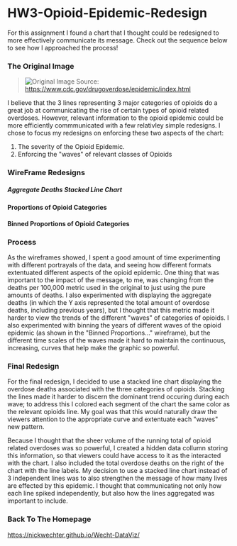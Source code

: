 # HW3-Opioid-Epidemic-Redesign

For this assignment I found a chart that I thought could be redesigned to more effectively communicate its message.
Check out the sequence below to see how I approached the process!

### The Original Image
> ![Original Image](https://www.cdc.gov/drugoverdose/images/epidemic/2018-3-Wave-Lines-Mortality.png)
> Source: https://www.cdc.gov/drugoverdose/epidemic/index.html

I believe that the 3 lines representing 3 major categories of opioids do a great job at communicating the rise of certain types of opioid related overdoses. However, relevant information to the opioid epidemic could be more efficiently commmunicated with a few relativley simple redesigns. I chose to focus my redesigns on enforcing these two aspects of the chart: 
1. The severity of the Opioid Epidemic.
2. Enforcing the "waves" of relevant classes of Opioids

### WireFrame Redesigns

##### Aggregate Deaths Stacked Line Chart
> <div class="flourish-embed flourish-chart" data-src="visualisation/4381883"><script src="https://public.flourish.studio/resources/embed.js"></script></div>

#### Proportions of Opioid Categories
> <div class="flourish-embed flourish-chart" data-src="visualisation/4382543"><script src="https://public.flourish.studio/resources/embed.js"></script></div>

#### Binned Proportions of Opioid Categories
> <div class="flourish-embed flourish-chart" data-src="visualisation/4382008"><script src="https://public.flourish.studio/resources/embed.js"></script></div>

### Process
As the wireframes showed, I spent a good amount of time experimenting with different portrayals of the data, and seeing how different formats extentuated different aspects of the opioid epidemic. One thing that was important to the impact of the message, to me, was changing from the deaths per 100,000 metric used in the original to just using the pure amounts of deaths. I also experimented with displaying the aggregate deaths (in which the Y axis represented the total amount of overdose deaths, including previous years), but I thought that this metric made it harder to view the trends of the different "waves" of categories of opioids. I also experimented with binning the years of different waves of the opioid epidemic (as shown in the "Binned Proportions..." wireframe), but the different time scales of the waves made it hard to maintain the continuous, increasing, curves that help make the graphic so powerful. 

### Final Redesign
<div class="flourish-embed flourish-chart" data-src="visualisation/4369492"><script src="https://public.flourish.studio/resources/embed.js"></script></div>


For the final redesign, I decided to use a stacked line chart displaying the overdose deaths associated with the three categories of opioids. Stacking the lines made it harder to discern the dominant trend occuring during each wave; to address this I colored each segment of the chart the same color as the relevant opioids line. My goal was that this would naturally draw the viewers attention to the appropriate curve and extentuate each "waves" new pattern. 

Because I thought that the sheer volume of the running total of opioid related overdoses was so powerful, I created a hidden data collumn storing this information, so that viewers could have access to it as the interacted with the chart. I also included the total overdose deaths on the right of the chart with the line labels. My decision to use a stacked line chart instead of 3 independent lines was to also strengthen the message of how many lives are effected by this epidemic. I thought that communicating not only how each line spiked independently, but also how the lines aggregated was important to include. 

### Back To The Homepage
https://nickwechter.github.io/Wecht-DataViz/
